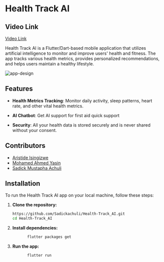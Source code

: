 # Health Track AI

## Video Link

[Video Link](https://drive.google.com/file/d/1f-nUoPWHeWIcOPWzeuARmjJJbQhAlvf4/view?usp=sharing)

Health Track AI is a Flutter/Dart-based mobile application that utilizes artificial intelligence to monitor and improve users' health and fitness. The app tracks various health metrics, provides personalized recommendations, and helps users maintain a healthy lifestyle.

![app-design](https://github.com/Sadickachuli/Health-Track_AI/assets/116743995/a4fad4d3-0d00-49e1-a987-c1f6e9b5b9dc)

## Features

- **Health Metrics Tracking**: Monitor daily activity, sleep patterns, heart rate, and other vital health metrics.

- **AI Chatbot**: Get AI support for first aid quick support

- **Security**: All your health data is stored securely and is never shared without your consent.

## Contributors

- [Aristide Isingizwe](https://github.com/aristideI/)
- [Mohamed Ahmed Yasin](https://github.com/Mohamedayasin/)
- [Sadick Mustapha Achuli](https://github.com/sadickachuli/)

## Installation

To run the Health Track AI app on your local machine, follow these steps:

1. **Clone the repository:**

   ```sh
   https://github.com/Sadickachuli/Health-Track_AI.git
   cd Health-Track_AI
   ```

2. **Install dependencies:**

```sh
          flutter packages get
```

3. **Run the app:**

```sh
          flutter run
```
